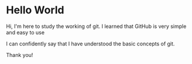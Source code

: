 # Hello World

Hi,
I'm here to study the working of git. I learned that GitHub is very simple and easy to use

I can confidently say that I have understood the basic concepts of git.

Thank you!
